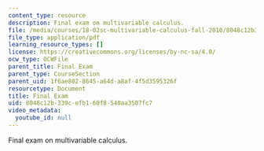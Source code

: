 ```yaml
---
content_type: resource
description: Final exam on multivariable calculus.
file: /media/courses/18-02sc-multivariable-calculus-fall-2010/8048c12b339cefb160f8540aa3507fc7_MIT18_02SC_finalexam.pdf
file_type: application/pdf
learning_resource_types: []
license: https://creativecommons.org/licenses/by-nc-sa/4.0/
ocw_type: OCWFile
parent_title: Final Exam
parent_type: CourseSection
parent_uid: 1f6ae802-8645-a64d-a8af-4f5d3595326f
resourcetype: Document
title: Final Exam
uid: 8048c12b-339c-efb1-60f8-540aa3507fc7
video_metadata:
  youtube_id: null
---
```

Final exam on multivariable calculus.